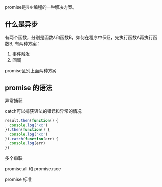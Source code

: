 
promise是`异步`编程的一种解决方案。
## 什么是异步
有两个函数，分别是函数A和函数B，如何在程序中保证，先执行函数A再执行函数B, 有两种方案：
1. 事件触发
2. 回调

promise区别上面两种方案

## promise 的语法


异常捕获

catch可以捕获语法的错误和异常的情况
```js
result.then(function() {
  console.log('xx')
}).then(function() {
  console.log('xx')
}).catch(function(err) {
  console.log(err)
})
```

多个串联

promise.all 和 promise.race

promise 标准

  



